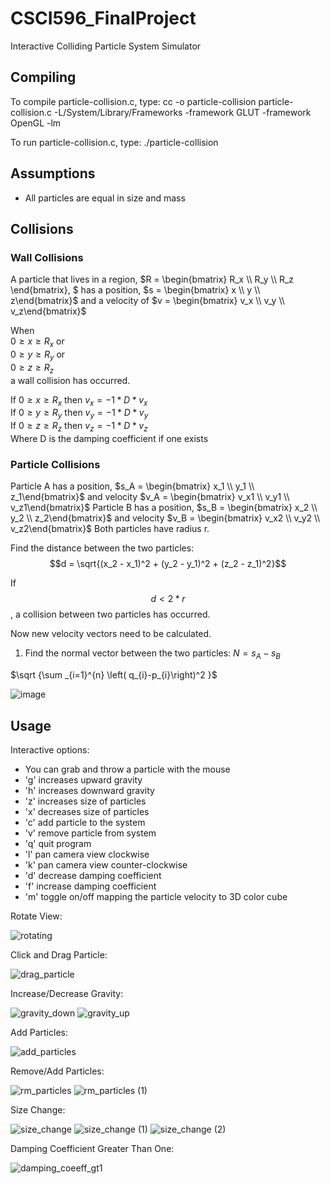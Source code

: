 # CSCI596_FinalProject
Interactive Colliding Particle System Simulator

Compiling
---------------
To compile particle-collision.c, type:
cc -o particle-collision particle-collision.c -L/System/Library/Frameworks -framework GLUT -framework OpenGL -lm

To run particle-collision.c, type:
./particle-collision

Assumptions
---------------
- All particles are equal in size and mass


Collisions
---------------

### Wall Collisions
A particle that lives in a region, $`R = \begin{bmatrix} R_x \\ R_y \\ R_z \end{bmatrix}, `$ has a position, $`s = \begin{bmatrix} x \\ y \\ z\end{bmatrix}`$ and a velocity of $`v = \begin{bmatrix} v_x \\ v_y \\ v_z\end{bmatrix}`$

When  
$`0 \geq x \geq R_x`$ or  
$`0 \geq y \geq R_y`$ or  
$`0 \geq z \geq R_z`$  
a wall collision has occurred. 

If $`0 \geq x \geq R_x`$ then $`v_x = -1 * D * v_x`$  
If $`0 \geq y \geq R_y`$ then $`v_y = -1 * D * v_y`$  
If $`0 \geq z \geq R_z`$ then $`v_z = -1 * D * v_z`$  
Where D is the damping coefficient if one exists


### Particle Collisions
Particle A has a position, $`s_A = \begin{bmatrix} x_1 \\ y_1 \\ z_1\end{bmatrix}`$ and velocity $`v_A = \begin{bmatrix} v_x1 \\ v_y1 \\ v_z1\end{bmatrix}`$
Particle B has a position, $`s_B = \begin{bmatrix} x_2 \\ y_2 \\ z_2\end{bmatrix}`$ and velocity $`v_B = \begin{bmatrix} v_x2 \\ v_y2 \\ v_z2\end{bmatrix}`$
Both particles have radius r.

Find the distance between the two particles: $$d = \sqrt{(x_2 - x_1)^2 + (y_2 - y_1)^2 + (z_2 - z_1)^2}$$

If $$d < 2*r$$, a collision between two particles has occurred.

Now new velocity vectors need to be calculated.

1. Find the normal vector between the two particles: $`N = s_A - s_B `$


$`\sqrt {\sum _{i=1}^{n}  \left( q_{i}-p_{i}\right)^2 }`$

![image](https://github.com/sarahdepillis/CSCI596_FinalProject/assets/28903687/3bcc8f04-973a-4c7d-baca-5d40c8f4329a)


Usage
---------------
Interactive options:
- You can grab and throw a particle with the mouse
- 'g' increases upward gravity
- 'h' increases downward gravity
- 'z' increases size of particles
- 'x' decreases size of particles
- 'c' add particle to the system
- 'v' remove particle from system
- 'q' quit program
- 'l' pan camera view clockwise
- 'k' pan camera view counter-clockwise
- 'd' decrease damping coefficient
- 'f' increase damping coefficient
- 'm' toggle on/off mapping the particle velocity to 3D color cube



Rotate View:

![rotating](https://github.com/sarahdepillis/CSCI596_FinalProject/assets/28903687/ff2ef9e5-25e0-4979-8125-919f99506631)

Click and Drag Particle:

![drag_particle](https://github.com/sarahdepillis/CSCI596_FinalProject/assets/28903687/54a1fcf6-5979-4c70-8408-810cf626ed9e)

Increase/Decrease Gravity:

![gravity_down](https://github.com/sarahdepillis/CSCI596_FinalProject/assets/28903687/0b3c781c-9d6f-422a-af30-94ab87c3f31b)
![gravity_up](https://github.com/sarahdepillis/CSCI596_FinalProject/assets/28903687/dee8c3f7-c64e-4e7b-8bcc-2ad39d542282)

Add Particles:

![add_particles](https://github.com/sarahdepillis/CSCI596_FinalProject/assets/28903687/f79b7a16-97e9-4da6-bd13-b67b2645a11f)

Remove/Add Particles: 

![rm_particles](https://github.com/sarahdepillis/CSCI596_FinalProject/assets/28903687/7d19c1e5-b239-4e4f-a7e1-2c0645d11180)
![rm_particles (1)](https://github.com/sarahdepillis/CSCI596_FinalProject/assets/28903687/d5c40519-644e-41a2-b33d-be8a8453a292)

Size Change:

![size_change](https://github.com/sarahdepillis/CSCI596_FinalProject/assets/28903687/7611ea71-b0e8-4f5e-b214-85f1d4b5e5f3)
![size_change (1)](https://github.com/sarahdepillis/CSCI596_FinalProject/assets/28903687/e27302ca-7575-423c-a3b0-c88572b73d95)
![size_change (2)](https://github.com/sarahdepillis/CSCI596_FinalProject/assets/28903687/53698618-e518-443c-8909-f6ba40ef018c)



Damping Coefficient Greater Than One:

![damping_coeeff_gt1](https://github.com/sarahdepillis/CSCI596_FinalProject/assets/28903687/51d31f7d-d32d-44e2-b194-de3a5ab852f2)



